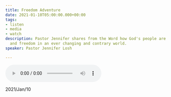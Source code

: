 ```yaml
---
title: Freedom Adventure
date: 2021-01-10T05:00:00.000+00:00
tags:
- listen
- media
- watch
description: Pastor Jennifer shares from the Word how God's people are promised protection
  and freedom in an ever changing and contrary world.
speaker: Pastor Jennifer Losh

---
```


<audio controls>
<source src="https://archive.org/download/tnc_01102021/01102021.mp3" type="audio/mpeg">
<source src="https://archive.org/download/tnc_01102021/01102021.mp3” type="audio/ogg">
Your browser does not support the audio tag.
</audio>

2021/Jan/10